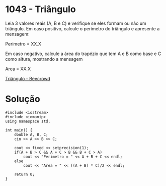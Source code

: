 # 1043 - Triângulo

Leia 3 valores reais (A, B e C) e verifique se eles formam ou não um triângulo. Em caso positivo, calcule o perímetro do triângulo e apresente a mensagem:

Perimetro = XX.X

Em caso negativo, calcule a área do trapézio que tem A e B como base e C como altura, mostrando a mensagem

Area = XX.X

[Triângulo - Beecrowd](https://www.beecrowd.com.br/judge/pt/problems/view/1043)

# Solução

```
#include <iostream>
#include <iomanip>
using namespace std;

int main() {
    double A, B, C;
    cin >> A >> B >> C;

    cout << fixed << setprecision(1);
    if(A + B > C && A + C > B && B + C > A)
        cout << "Perimetro = " << A + B + C << endl;
    else
        cout << "Area = " << ((A + B) * C)/2 << endl;

    return 0;
}
```